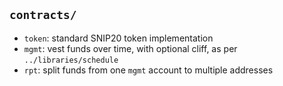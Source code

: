 ## `contracts/`

* `token`: standard SNIP20 token implementation
* `mgmt`: vest funds over time, with optional cliff, as per `../libraries/schedule`
* `rpt`: split funds from one `mgmt` account to multiple addresses
